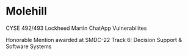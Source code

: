 # Molehill

CYSE 492/493 Lockheed Martin ChatApp Vulnerabilites

Honorable Mention awarded at SMDC-22 Track 6: Decision Support & Software Systems
